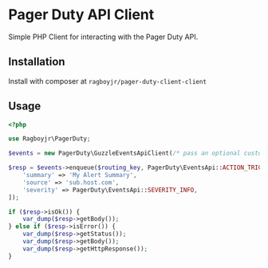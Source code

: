 # Pager Duty API Client

Simple PHP Client for interacting with the Pager Duty API.

## Installation

Install with composer at `ragboyjr/pager-duty-client-client`

## Usage

```php
<?php

use Ragboyjr\PagerDuty;

$events = new PagerDuty\GuzzleEventsApiClient(/* pass an optional custom GuzzleHttp\ClientInterface */);

$resp = $events->enqueue($routing_key, PagerDuty\EventsApi::ACTION_TRIGGER, [
    'summary' => 'My Alert Summary',
    'source' => 'sub.host.com',
    'severity' => PagerDuty\EventsApi::SEVERITY_INFO,
]);

if ($resp->isOk()) {
    var_dump($resp->getBody());
} else if ($resp->isError()) {
    var_dump($resp->getStatus());
    var_dump($resp->getBody());
    var_dump($resp->getHttpResponse());
}
```
